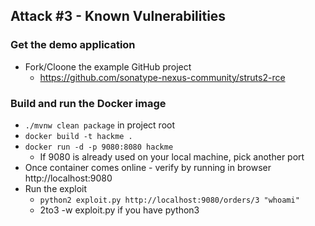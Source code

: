 ## Attack #3 - Known Vulnerabilities

### Get the demo application
- Fork/Cloone the example GitHub project
  - https://github.com/sonatype-nexus-community/struts2-rce

### Build and run the Docker image
- `./mvnw clean package` in project root
- `docker build -t hackme .`
- `docker run -d -p 9080:8080 hackme`
  - If 9080 is already used on your local machine, pick another port
- Once container comes online - verify by running in browser http://localhost:9080
- Run the exploit
  - `python2 exploit.py http://localhost:9080/orders/3 "whoami"`
  - 2to3 -w exploit.py if you have python3

